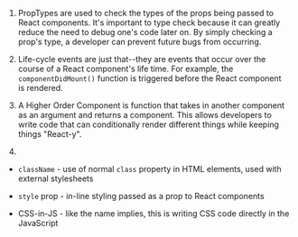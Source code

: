 1. PropTypes are used to check the types of the props being passed to React
components. It's important to type check because it can greatly reduce the need
to debug one's code later on. By simply checking a prop's type, a developer can
prevent future bugs from occurring.

2. Life-cycle events are just that--they are events that occur over the course
of a React component's life time. For example, the `componentDidMount()` function
is triggered before the React component is rendered.

3. A Higher Order Component is function that takes in another component as an
argument and returns a component. This allows developers to write code that can
conditionally render different things while keeping things "React-y".

4. 
  - `className` - use of normal `class` property in HTML elements, used with
external stylesheets

  - `style` prop - in-line styling passed as a prop to React components

  - CSS-in-JS - like the name implies, this is writing CSS code directly in the
  JavaScript
